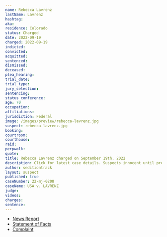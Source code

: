 ```yaml
---
name: Rebecca Lavrenz
lastName: Lavrenz
hashtag:
aka:
residence: Colorado
status: Charged
date: 2022-09-19
charged: 2022-09-19
indicted:
convicted:
acquitted:
sentenced:
dismissed:
deceased:
plea_hearing:
trial_date:
trial_type:
jury_selection:
sentencing:
status_conference:
age: 70
occupation:
affiliations:
jurisdiction: Federal
image: /images/preview/rebecca-lavrenz.jpg
suspect: rebecca-lavrenz.jpg
booking:
courtroom:
courthouse:
raid:
perpwalk:
quote:
title: Rebecca Lavrenz charged on September 19th, 2022
description: Click for latest case details. Suspects innocent until proven guilty.
author: seditiontrack
layout: suspect
published: true
caseNumber: 22-mj-0208
caseName: USA v. LAVRENZ
judge:
videos:
charges:
sentence:
---
```

- [News Report](https://www.csindy.com/news/springs-woman-arrested-for-jan-6-involvement/article_925a27dc-8108-11ed-ae3f-37a37dfc6b45.html)
- [Statement of Facts](https://www.justice.gov/usao-dc/case-multi-defendant/file/1560707/download)
- [Complaint](https://www.justice.gov/usao-dc/case-multi-defendant/file/1560702/download)
